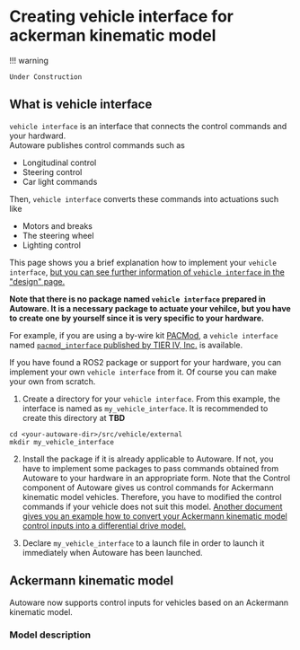 # Creating vehicle interface for ackerman kinematic model

!!! warning

    Under Construction

## What is vehicle interface
`vehicle interface` is an interface that connects the control commands and your hardward.  
Autoware publishes control commands such as

- Longitudinal control
- Steering control
- Car light commands 

Then, `vehicle interface` converts these commands into actuations such like

- Motors and breaks
- The steering wheel
- Lighting control

This page shows you a brief explanation how to implement your `vehicle interface`, [but you can see further information of `vehicle interface` in the "design" page.](https://autowarefoundation.github.io/autoware-documentation/main/design/autoware-interfaces/components/vehicle-interface/)

**Note that there is no package named `vehicle interface` prepared in Autoware. It is a necessary package to actuate your vehilce, but you have to create one by yourself since it is very specific to your hardware.**

For example, if you are using a by-wire kit [PACMod](https://autonomoustuff.com/platform/pacmod), a `vehicle interface` named [`pacmod_interface` published by TIER IV, Inc.](https://github.com/tier4/pacmod_interface/tree/main) is available. 

If you have found a ROS2 package or support for your hardware, you can implement your own `vehicle interface` from it. Of course you can make your own from scratch.

1. Create a directory for your `vehicle interface`. From this example, the interface is named as `my_vehicle_interface`. It is recommended to create this directory at **TBD**
```
cd <your-autoware-dir>/src/vehicle/external
mkdir my_vehicle_interface
```

2. Install the package if it is already applicable to Autoware. If not, you have to implement some packages to pass commands obtained from Autoware to your hardware in an appropriate form. Note that the Control component of Autoware gives us control commands for Ackermann kinematic model vehicles. Therefore, you have to modified the control commands if your vehicle does not suit this model. [Another document gives you an example how to convert your Ackermann kinematic model control inputs into a differential drive model.](https://autowarefoundation.github.io/autoware-documentation/main/how-to-guides/integrating-autoware/creating-vehicle-interface-package/customizing-for-differential-drive-model/)

3. Declare `my_vehicle_interface` to a launch file in order to launch it immediately when Autoware has been launched.

## Ackermann kinematic model
Autoware now supports control inputs for vehicles based on an Ackermann kinematic model.

### Model description

